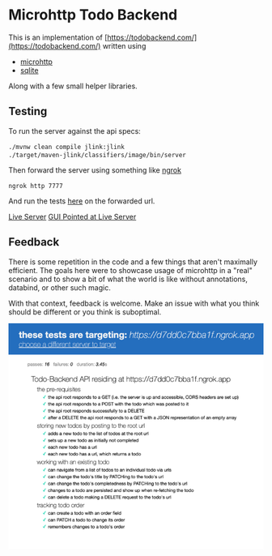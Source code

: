 # Microhttp Todo Backend

This is an implementation of [https://todobackend.com/](https://todobackend.com/) written using

* [microhttp](https://github.com/ebarlas/microhttp)
* [sqlite](sqlite.org)

Along with a few small helper libraries.

## Testing

To run the server against the api specs:

``` 
./mvnw clean compile jlink:jlink
./target/maven-jlink/classifiers/image/bin/server
```

Then forward the server using something like [ngrok](https://ngrok.com/)

```
ngrok http 7777
```

And run the tests [here](https://todobackend.com/specs/index.html) on the forwarded url.

[Live Server](https://microhttp-todobackend.onrender.com/)
[GUI Pointed at Live Server](https://todobackend.com/client/index.html?https://microhttp-todobackend.onrender.com/)

## Feedback

There is some repetition in the code and a few things that aren't maximally efficient. The goals
here were to showcase usage of microhttp in a "real" scenario and to show a bit of what the world
is like without annotations, databind, or other such magic.

With that context, feedback is welcome. Make an issue with what you think should be different or
you think is suboptimal.

![Passing Tests](./img.png)